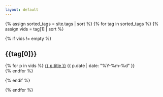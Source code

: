 ```yaml
---
layout: default
---
```


{% assign sorted_tags = site.tags | sort %}
{% for tag in sorted_tags %}
{% assign vids = tag[1] | sort %}

{% if vids != empty %}

<h2 id="{{tag[0] | uri_escape | downcase}}">{{tag[0]}}</h2>
<p>
{% for p in vids %}
<a href="{{ p.url }}">{{ p.title }}</a> {{ p.date | date: "%Y-%m-%d" }}
<br />
{% endfor %}
</p>

{% endif %}

{% endfor %}